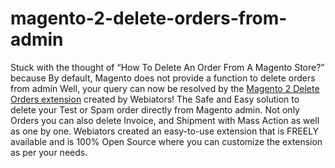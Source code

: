 # magento-2-delete-orders-from-admin
Stuck with the thought of “How To Delete An Order From A Magento Store?” because By default, Magento does not provide a function to delete orders from admin Well, your query can now be resolved by the [Magento 2 Delete Orders extension](https://store.webiators.com/magento-2-extensions/delete-orders-from-admin.html) created by Webiators! The Safe and Easy solution to delete your Test or Spam order directly from Magento admin. Not only Orders you can also delete Invoice, and Shipment with Mass Action as well as one by one. Webiators created an easy-to-use extension that is FREELY available and is 100% Open Source where you can customize the extension as per your needs.
